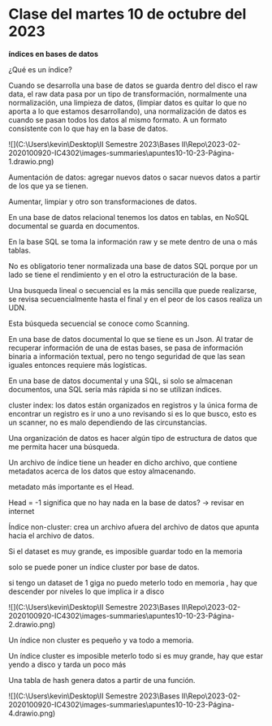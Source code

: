 # Clase del martes 10 de octubre del 2023



**índices en bases de datos**

¿Qué es un índice?

Cuando se desarrolla una base de datos se guarda dentro del disco el raw data, el raw data pasa por un tipo de transformación, normalmente una normalización, una limpieza de datos, (limpiar datos es quitar lo que no aporta a lo que estamos desarrollando), una normalización de datos es cuando se pasan todos los datos al mismo formato. A un formato consistente con lo que hay en la base de datos.

![](C:\Users\kevin\Desktop\II Semestre 2023\Bases II\Repo\2023-02-2020100920-IC4302\images-summaries\apuntes10-10-23-Página-1.drawio.png)

Aumentación de datos: agregar nuevos datos o sacar nuevos datos a partir de los que ya se tienen.

Aumentar, limpiar y otro son transformaciones de datos.

En una base de datos relacional tenemos los datos en tablas, en NoSQL documental se guarda en documentos.

En la base SQL se toma la información raw y se mete dentro de una o más tablas.

No es obligatorio tener normalizada una base de datos SQL porque por un lado se tiene el rendimiento y en el otro la estructuración de la base.

Una busqueda lineal o secuencial es la más sencilla que puede realizarse, se revisa secuencialmente hasta el final y en el peor de los casos realiza un UDN.

Esta búsqueda secuencial se conoce como Scanning.

En una base de datos documental lo que se tiene es un Json. Al tratar de recuperar  información de una de estas bases, se pasa de información binaria a información textual, pero no tengo seguridad de que las sean iguales entonces requiere más logísticas.

En una base de datos documental y una SQL, si solo se almacenan documentos, una SQL sería más rápida si no se utilizan índices.

cluster index: los datos están organizados en registros y la única forma de encontrar un registro es ir uno a uno revisando si es lo que busco, esto es un scanner, no es malo dependiendo de las circunstancias.

Una organización de datos es hacer algún tipo de estructura de datos que me permita hacer una búsqueda.

Un archivo de índice tiene un header en dicho archivo, que contiene metadatos acerca de los datos que estoy almacenando.

metadato más importante es el Head.

Head = -1 significa que no hay nada en la base de datos? -> revisar en internet

Índice non-cluster: crea un archivo afuera del archivo de datos que apunta hacia el archivo de datos. 

Si el dataset es muy grande, es imposible guardar todo en la memoria

solo se puede poner un índice cluster por  base de datos.

si tengo un dataset de 1 giga no puedo meterlo todo en memoria , hay que descender por niveles lo que implica ir a disco 

![](C:\Users\kevin\Desktop\II Semestre 2023\Bases II\Repo\2023-02-2020100920-IC4302\images-summaries\apuntes10-10-23-Página-2.drawio.png)

Un índice non cluster es pequeño y va todo a memoria.

Un índice cluster es imposible meterlo todo si es muy grande, hay que estar yendo a disco y tarda un poco más

Una tabla de hash genera datos a partir de una función.



![](C:\Users\kevin\Desktop\II Semestre 2023\Bases II\Repo\2023-02-2020100920-IC4302\images-summaries\apuntes10-10-23-Página-4.drawio.png)


